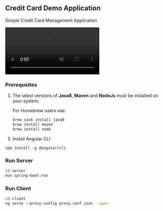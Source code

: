 ## Credit Card Demo Application
Simple Credit Card Management Application

<video src="screencast.mp4" controls>
  Your browser cannot show this video. Please view it on <a href="https://www.useloom.com/share/3d37aae7f11e4fb8959c3ffac630fb58">loom</a>.
</video>

### Prerequsites
1. The latest versions of **Java8**, **Maven** and **NodeJs** must be installed on your system. 
    
    For Homebrew users use:
    ```bash
    brew cask install java8
    brew install maven
    brew install node
    ```
2. Install Angular CLI
```
npm install -g @angular/cli
```

### Run Server
```bash
cd server
mvn spring-boot:run
```

### Run Client
```bash
cd client
ng serve —-proxy-config proxy.conf.json --open
```